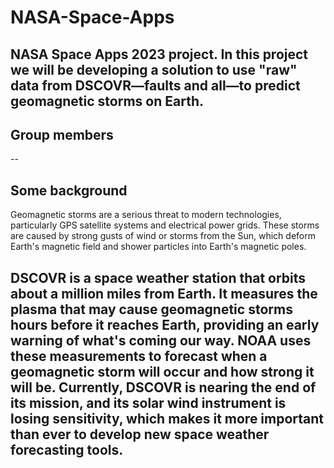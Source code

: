 # NASA-Space-Apps
NASA Space Apps 2023 project. In this project we will be developing a solution to use "raw" data from DSCOVR—faults and all—to predict geomagnetic storms on Earth.
---
## Group members

-- 
## Some background

Geomagnetic storms are a serious threat to modern technologies, particularly GPS satellite systems and electrical power grids. These storms are caused by strong gusts of wind or storms from the Sun, which deform Earth's magnetic field and shower particles into Earth's magnetic poles.

DSCOVR is a space weather station that orbits about a million miles from Earth. It measures the plasma that may cause geomagnetic storms hours before it reaches Earth, providing an early warning of what's coming our way. NOAA uses these measurements to forecast when a geomagnetic storm will occur and how strong it will be. Currently, DSCOVR is nearing the end of its mission, and its solar wind instrument is losing sensitivity, which makes it more important than ever to develop new space weather forecasting tools.
--

